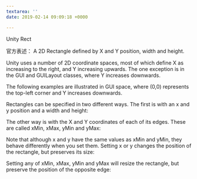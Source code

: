```yaml
---
textarea: ''
date: 2019-02-14 09:09:18 +0000

---
```

Unity Rect

官方表述：
A 2D Rectangle defined by X and Y position, width and height.

Unity uses a number of 2D coordinate spaces, most of which define X as increasing to the right, and Y increasing upwards. The one exception is in the GUI and GUILayout classes, where Y increases downwards.

The following examples are illustrated in GUI space, where (0,0) represents the top-left corner and Y increases downwards.

Rectangles can be specified in two different ways. The first is with an x and y position and a width and height:



The other way is with the X and Y coordinates of each of its edges. These are called xMin, xMax, yMin and yMax:



Note that although x and y have the same values as xMin and yMin, they behave differently when you set them. Setting x or y changes the position of the rectangle, but preserves its size:



Setting any of xMin, xMax, yMin and yMax will resize the rectangle, but preserve the position of the opposite edge:

